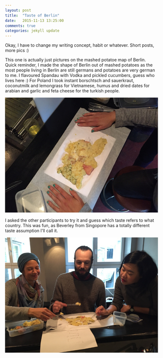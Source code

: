 ```yaml
---
layout: post
title:  "Taste of Berlin" 
date:   2015-11-13 13:25:00
comments: true
categories: jekyll update
---
```



Okay, I have to change my writing concept, habit or whatever. Short posts, more pics :)

This one is actually just pictures on the mashed potatoe map of Berlin. 
Quick reminder, I made the shape of Berlin out of mashed potatoes as the most people living in Berlin are still germans and potatoes are very german to me. I flavoured Spandau with Vodka and pickled cucumbers, guess who lives here :) For Poland I took instant borschtsch and sauerkraut, coconutmilk and lemongrass for Vietnamese, humus and dried dates for arabian and garlic and feta cheese for the turkish people. 

![map](https://raw.githubusercontent.com/chicarrida/chicarrida.github.io/master/images/school_of_ma/berlin_map.jpg)

I asked the other participants to try it and guess which taste refers to what country. This was fun, as Beverley from Singopore has a totally different taste assumption I'll call it.

![taste](https://raw.githubusercontent.com/chicarrida/chicarrida.github.io/master/images/school_of_ma/taste.jpg)

